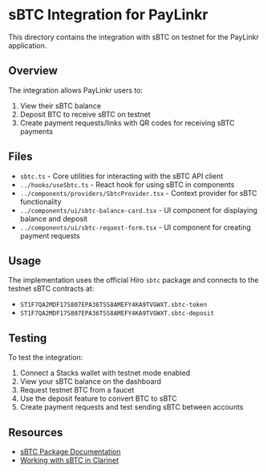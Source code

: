  # sBTC Integration for PayLinkr

This directory contains the integration with sBTC on testnet for the PayLinkr application.

## Overview

The integration allows PayLinkr users to:

1. View their sBTC balance
2. Deposit BTC to receive sBTC on testnet
3. Create payment requests/links with QR codes for receiving sBTC payments

## Files

- `sbtc.ts` - Core utilities for interacting with the sBTC API client
- `../hooks/useSbtc.ts` - React hook for using sBTC in components
- `../components/providers/SbtcProvider.tsx` - Context provider for sBTC functionality
- `../components/ui/sbtc-balance-card.tsx` - UI component for displaying balance and deposit
- `../components/ui/sbtc-request-form.tsx` - UI component for creating payment requests

## Usage

The implementation uses the official Hiro `sbtc` package and connects to the testnet sBTC contracts at:
- `ST1F7QA2MDF17S807EPA36TSS8AMEFY4KA9TVGWXT.sbtc-token`
- `ST1F7QA2MDF17S807EPA36TSS8AMEFY4KA9TVGWXT.sbtc-deposit`

## Testing

To test the integration:

1. Connect a Stacks wallet with testnet mode enabled
2. View your sBTC balance on the dashboard
3. Request testnet BTC from a faucet
4. Use the deposit feature to convert BTC to sBTC
5. Create payment requests and test sending sBTC between accounts

## Resources

- [sBTC Package Documentation](https://docs.hiro.so/stacks.js/packages/sbtc)
- [Working with sBTC in Clarinet](https://docs.hiro.so/stacks/clarinet/guides/working-with-sbtc)